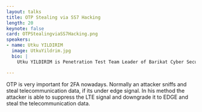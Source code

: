 ```yaml
---
layout: talks
title: OTP Stealing via SS7 Hacking
length: 20
keynote: false
card: OTPStealingviaSS7Hacking.png
speakers:
- name: Utku YILDIRIM
  image: UtkuYildrim.jpg
  bio: |
    Utku YILDIRIM is Penetration Test Team Leader of Barikat Cyber Security. He is computer engineer and student MSc of Cyber Security. He has a lot of red team certificates such as OSCE, OSCP, OSWP and LPT.

---
```

OTP is very important for 2FA nowadays.  Normally an attacker sniffs and steal telecommunication data, if its under edge signal. In his method the attacker is able to suppress the LTE signal and downgrade it to EDGE and steal the telecommunication data.
